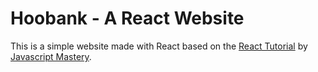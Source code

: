 # Hoobank - A React Website

This is a simple website made with React based on the [React Tutorial](https://www.youtube.com/watch?v=_oO4Qi5aVZs) by [Javascript Mastery](https://www.youtube.com/@javascriptmastery).
